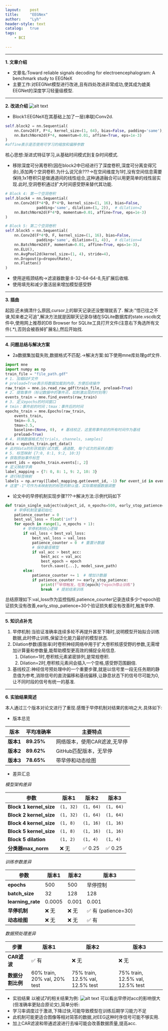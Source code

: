 ```yaml
---
layout:    post
title:     "EEGNex"
author:    "Lyh"
header-style: text
catalog:   true
tags:
    - BCI
    
---
```


---

**1. 文章介绍**
- 文章名:Toward reliable signals decoding for electroencephalogram: A benchmark study to EEGNeX
- 主要工作:对EEGNet模型进行改进,且有四处改进非常成功,使其成为媲美EEGNet的深度学习轻量级模型.

---

**2. 改进介绍**
![alt text](/img/image.png)
- Block1:EEGNeX在其基础上加了一层(串联)Conv2d.

```python
self.block2 = nn.Sequential(
    nn.Conv2d(F, F*4, kernel_size=(1, 64), bias=False, padding='same'),
    nn.BatchNorm2d(F*4, momentum=0.01, affine=True, eps=1e-3)
)
#affine表示是否使用可学习的缩放和偏移参数
```

核心思想:渐进式特征学习,从基础时间模式到复杂时间模式.

- 移除深度可分离卷积(因在block2中已经进行了深度卷积,深度可分离变得冗余),添加两个空洞卷积.为什么说冗余???->在空间维度为1时,没有空间信息需要保持,1x1卷积只是做通道间的线性组合,这种通道融合可以用更简单的线性层实现.此时,空洞卷积通过扩大时间感受野来替代其功能.

```python
# Block 4: 第一个空洞卷积
self.block4 = nn.Sequential(
    nn.Conv2d(F*4*D, F*4*D, kernel_size=(1, 16), bias=False, 
              padding='same', dilation=(1, 2)),  # dilation=2
    nn.BatchNorm2d(F*4*D, momentum=0.01, affine=True, eps=1e-3)
)

# Block 5: 第二个空洞卷积
self.block5 = nn.Sequential(
    nn.Conv2d(F*4*D, F, kernel_size=(1, 16), bias=False, 
              padding='same', dilation=(1, 4)),  # dilation=4
    nn.BatchNorm2d(F, momentum=0.01, affine=True, eps=1e-3),
    nn.ELU(),
    nn.AvgPool2d(kernel_size=(1, 4), stride=4),
    nn.Dropout(p=dropoutRate),
    nn.Flatten()
)
```
 
- 使用逆瓶颈结构->滤波器数量:8-32-64-64-8,先扩展后收缩.
- 使用填充和减少激活层来增加模型感受野

---

**3. 插曲**

起因:还未搞清什么原因,cursor上的聊天记录还没整理就丢了.
解决:"悟已往之不谏,知来者之可追",解决方法就是因聊天记录存储在SQLite数据库的state.vscdb文件中,使用网上推荐的DB Browser for SQLite工具打开文件(注意右下角选所有文件(.*),否则会被吞掉扩展名),然后开始找.

---

**4. 问题总结与解决方案**
- 2a数据集加载失败,数据格式不匹配.->解决方案:如下使用mne库处理gdf文件.
  
```python
import mne
import numpy as np
train_file = "file_path.gdf"  
# 1. 加载GDF文件
# preload=True表示将数据加载到内存，方便后续操作
raw_train = mne.io.read_raw_gdf(train_file, preload=True)  
# 2. 提取事件（标记数据中的事件点，如刺激出现的时刻等）
events_train = mne.find_events(raw_train)  
# 3. 定义epochs的时间窗口
# tmin：事件前的时间；tmax：事件后的时间
epochs_train = mne.Epochs(raw_train,
    events_train,
    tmin=-0.5,
    tmax=3.5,
    baseline=(None, 0),  # 基线校正，这里用事件前的所有时间作为基线
    preload=True)
# 4. 转换数据格式为[trials, channels, samples]
data = epochs_train.get_data()  
# 此时data的形状就是(试次数, 通道数, 每个试次的采样点数)
# 5. 标签映射 {7:0, 8:1, 9:2, 10:3}
# 获取原始事件标签
event_ids = epochs_train.events[:, 2]  
# 定义映射字典
label_mapping = {7: 0, 8: 1, 9: 2, 10: 3}  
# 进行标签映射
labels = np.array([label_mapping.get(event_id, -1) for event_id in event_ids])  
# 这里"-1"可作为未映射到的标签的默认值，实际需根据数据调整
```

- 论文中的早停机制实现步骤???->解决方法:示例代码如下
  
```python
def train_single_subject(subject_id, n_epochs=500, early_stop_patience=30):
    # 早停机制变量初始化
    patience_counter = 0
    best_val_loss = float('inf')
    for epoch in range(1, n_epochs + 1):
        # 早停机制核心逻辑
        if val_loss < best_val_loss:
            best_val_loss = val_loss
            patience_counter = 0  # 重置计数器
            # 保存最佳模型
            if val_acc > best_acc:
                best_acc = val_acc
                best_epoch = epoch
                torch.save({...}, model_save_path)
        else:
            patience_counter += 1  # 增加计数器
            if patience_counter >= early_stop_patience:
                print(f"早停触发，在第{epoch}个epoch停止训练")
                break  # 提前结束训练
```

总结原理如下:val_loss作为监控指标,patience_counter记录连续多少个epoch验证损失没有改善,early_stop_patience=30个验证损失都没有改善时,触发早停.

---

**5. 知识点补充**
1. 早停机制:当验证准确率连续多轮不再提升甚至下降时,说明模型开始拟合训练数据,此时停止训练,保留泛化能力最好的模型状态.
2. Dilation参数(膨胀率)时卷积神经网络中用于扩大卷积核感受野的参数,无需增加计算量和参数量,能帮助模型更高效的捕捉全局信息.
   1. Dilation=1时,卷积核元素紧密排列,是常规卷积.
   2. Dilation=2时,卷积核元素间会插入一个空格,感受野范围翻倍.
3. 基线校正:神经信号预处理中的一个重要步骤,就是以信号里一段无任务期的静息值为参考,消除信号的直流偏移和基线偏移,让静息状态下的信号尽可能为0,让不同时段的信号有统一的基准.

---

**6. 实验结果简述**

本人通过三个版本对论文进行了重现.感慨于早停机制对结果的影响之大.具体如下:
- 版本总览

| 版本  | 平均准确率 | 主要特点 |
|------|------------|----------|
| **版本1** | **89.25%** | 网络版本，使用CAR滤波,无早停 |
| **版本2**| **89.62%** | GitHub匹配版本，无早停 |
| **版本3**  | **78.65%** | 带早停和动态绘图 |

- 差异汇总

*模型架构差异*

| 参数 | 版本1 | 版本2 | 版本3 |
|------|-------|-------|-------|
| **Block 1 kernel_size** | `(1, 32)` | `(1, 64)` | `(1, 64)` |
| **Block 2 kernel_size** | `(1, 32)` | `(1, 64)` | `(1, 64)` |
| **Block 4 kernel_size** | `(1, 8)` | `(1, 16)` | `(1, 16)` |
| **Block 5 kernel_size** | `(1, 8)` | `(1, 16)` | `(1, 16)` |
| **Block 5 dilation** | `(1, 2)` | `(1, 4)` | `(1, 4)` |
| **分类器max_norm** | ❌ 无 | ✅ 0.25 | ✅ 0.25| 

*训练参数差异*

| 参数 | 版本1 | 版本2 | 版本3 |
|------|-------|-------|-------|
| **epochs** | 500 | 500 | 早停控制 |
| **batch_size** | 32 | 128 | 128 |
| **learning_rate** | 0.0005 | 0.001 | 0.001 |
| **早停机制** | ❌ 无 | ❌ 无 | ✅ 有 (patience=30) |
| **动态绘图** | ❌ 无 | ❌ 无 | ✅ 有 |

*数据预处理差异*

| 步骤 | 版本1 | 版本2 | 版本3 |
|------|-------|-------|-------|
| **CAR滤波** | ✅ 有 | ❌ 无 | ❌ 无 |
| **数据分割比例** | 60% train, 20% val, 20% test | 75% train, 12.5% val, 12.5% test | 75% train, 12.5% val, 12.5% test |

- 实验结果
以被试7的相关结果为例:
![alt text](/img/image-1.png)
可以看出早停对acc的影响很大(但准确率更贴合原论文),简单分析:
- 学习率调度过于激进,下降过快,可能导致模型在训练后期学习能力不足
- 此机制可能更适合图像等相对简答的数据,对EEG这种时序信号可能不够实用.
- 加上CAR滤波和带通滤波进行去噪可能会改善数据质量,提高acc.